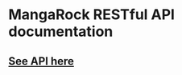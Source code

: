 # MangaRock RESTful API documentation

## [See API here](https://klemek.github.io/MangaRock-API-docs/)
